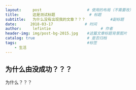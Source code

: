 ```yaml
---
layout:     post                    # 使用的布局（不需要改）
title:      这是测试标题               # 标题 
subtitle:   为什么没有出现我的文章？？？           #副标题
date:      2018-03-17              # 时间
author:     lefintie                      # 作者
header-img: img/post-bg-2015.jpg    #这篇文章标题背景图片
catalog: true                       # 是否归档
tags:                               #标签
    - 生活
---
```


## 为什么由没成功？？？

为什么？？？